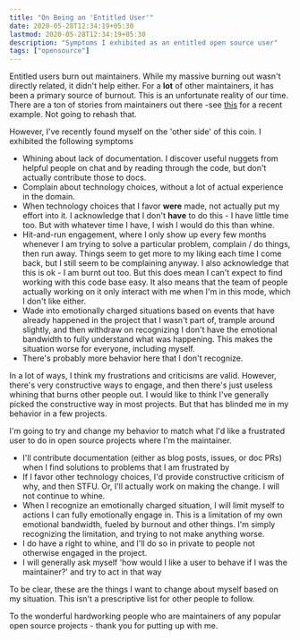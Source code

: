 ```yaml
---
title: "On Being an 'Entitled User'"
date: 2020-05-28T12:34:19+05:30
lastmod: 2020-05-28T12:34:19+05:30
description: "Symptoms I exhibited as an entitled open source user"
tags: ["opensource"]
---
```


Entitled users burn out maintainers. While my massive burning out wasn't directly related, it didn't help either. For a __lot__ of other maintainers, it has been a primary source of burnout. This is an unfortunate reality of our time. There are a ton of stories from maintainers out there -see [this](https://twitter.com/michaelwaskom/status/1264295556475731969?s=20) for a recent example. Not going to rehash that.

However, I've recently found myself on the 'other side' of this coin. I exhibited the following symptoms

- Whining about lack of documentation. I discover useful nuggets from helpful people on chat and by reading through the code, but don't actually contribute those to docs.
- Complain about technology choices, without a lot of actual experience in the domain.
- When technology choices that I favor __were__ made, not actually put my effort into it. I acknowledge that I don't __have__ to do this - I have little time too. But with whatever time I have, I wish I would do this than whine.
- Hit-and-run engagement, where I only show up every few months whenever I am trying to solve a particular problem, complain / do things, then run away. Things seem to get more to my liking each time I come back, but I still seem to be complaining anyway. I also acknowledge that this is ok - I am burnt out too. But this does mean I can't expect to find working with this code base easy. It also means that the team of people actually working on it only interact with me when I'm in this mode, which I don't like either.
- Wade into emotionally charged situations based on events that have already happened in the project that I wasn't part of, trample around slightly, and then withdraw on recognizing I don't have the emotional bandwidth to fully understand what was happening. This makes the situation worse for everyone, including myself.
- There's probably more behavior here that I don't recognize.

In a lot of ways, I think my frustrations and criticisms are valid. However, there's very constructive ways to engage, and then there's just useless whining that burns other people out. I would like to think I've generally picked the constructive way in most projects. But that has blinded me in my behavior in a few projects.

I'm going to try and change my behavior to match what I'd like a frustrated user to do in open source projects where I'm the maintainer.
- I'll contribute documentation (either as blog posts, issues, or doc PRs) when I find solutions to problems that I am frustrated by
- If I favor other technology choices, I'd provide constructive criticism of why, and then STFU. Or, I'll actually work on making the change. I will not continue to whine.
- When I recognize an emotionally charged situation, I will limit myself to actions I can fully emotionally engage in. This is a limitation of my own emotional bandwidth, fueled by burnout and other things. I'm simply recognizing the limitation, and trying to not make anything worse.
- I do have a right to whine, and I'll do so in private to people not otherwise engaged in the project.
- I will generally ask myself 'how would I like a user to behave if I was the maintainer?' and try to act in that way

To be clear, these are the things I want to change about myself based on my situation. This isn't a prescriptive list for other people to follow.

To the wonderful hardworking people who are maintainers of any popular open source projects - thank you for putting up with me.
